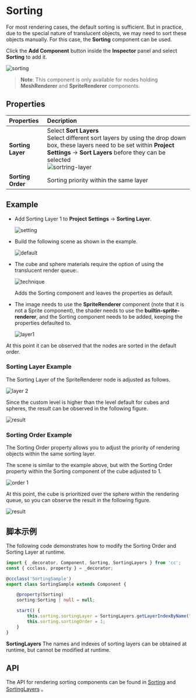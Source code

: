 # Sorting

For most rendering cases, the default sorting is sufficient. But in practice, due to the special nature of translucent objects, we may need to sort these objects manually. For this case, the **Sorting** component can be used.

Click the **Add Component** button inside the **Inspector** panel and select **Sorting** to add it.

![sorting](sorting/sorting.png)

> **Note**: This component is only available for nodes holding **MeshRenderer** and **SpriteRenderer** components.

## Properties

| Properties | Decription |
| :-- | :-- |
| **Sorting Layer** | Select **Sort Layers** <br> Select different sort layers by using the drop down box, these layers need to be set within **Project Settings** -> **Sort Layers** before they can be selected  <br> ![sortring-layer](sorting/sorting-layer.png) |
| **Sorting Order** | Sorting priority within the same layer |

## Example

- Add Sorting Layer 1 to **Project Settings** -> **Sorting Layer**.

    ![setting](sorting/project-settings.png)

- Build the following scene as shown in the example.

    ![default](sorting/default-sort.png)

- The cube and sphere materials require the option of using the translucent render queue:.

    ![technique](sorting/tech.png)

     Adds the Sorting component and leaves the properties as default.

- The image needs to use the **SpriteRenderer** component (note that it is not a Sprite component), the shader needs to use the **builtin-sprite-renderer**, and the Sorting component needs to be added, keeping the properties defaulted to.

    ![layer1](sorting/sprite-renderer-layer.png)

At this point it can be observed that the nodes are sorted in the default order.

### Sorting Layer Example

The Sorting Layer of the SpriteRenderer node is adjusted as follows.

![layer 2](sorting/sorting-layer1.png)

Since the custom level is higher than the level default for cubes and spheres, the result can be observed in the following figure.

![result](sorting/result-sorting-layer.png)

### Sorting Order Example

The Sorting Order property allows you to adjust the priority of rendering objects within the same sorting layer.

The scene is similar to the example above, but with the Sorting Order property within the Sorting component of the cube adjusted to 1.

![order 1](sorting/sorting-order1.png)

At this point, the cube is prioritized over the sphere within the rendering queue, so you can observe the result in the following figure.

![result](sorting/sorting-order1-result.png)

## 脚本示例

The following code demonstrates how to modify the Sorting Order and Sorting Layer at runtime.

```ts
import { _decorator, Component, Sorting, SortingLayers } from 'cc';
const { ccclass, property } = _decorator;

@ccclass('SortingSample')
export class SortingSample extends Component {

    @property(Sorting)
    sorting:Sorting | null = null;

    start() {
        this.sorting.sortingLayer = SortingLayers.getLayerIndexByName("Sorting Layer 1");
        this.sorting.sortingOrder = 1;
    }
}
```

**SortingLayers** The names and indexes of sorting layers can be obtained at runtime, but cannot be modified at runtime.

## API

The API for rendering sorting components can be found in [Sorting](__APIDOC__/zh/class/Sorting) and [SortingLayers](__APIDOC__/zh/class/SortingLayers) 。
